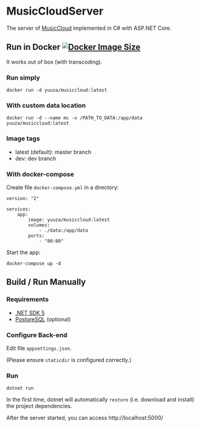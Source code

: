 # MusicCloudServer

The server of [MusicCloud](https://github.com/lideming/MusicCloud) implemented in C# with ASP.NET Core.

## Run in Docker [![Docker Image Size](https://img.shields.io/docker/image-size/yuuza/musiccloud/latest?label=yuuza%2Fmusiccloud%3Alatest&logo=docker)](https://hub.docker.com/r/yuuza/musiccloud)

It works out of box (with transcoding).

### Run simply

```shell
docker run -d yuuza/musiccloud:latest
```

### With custom data location

```shell
docker run -d --name mc -v /PATH_TO_DATA:/app/data yuuza/musiccloud:latest
```

### Image tags

- latest (default): master branch 
- dev: dev branch

### With docker-compose

Create file `docker-compose.yml` in a directory:

```compose
version: "2"

services:
    app:
        image: yuuza/musiccloud:latest
        volumes:
            - ./data:/app/data
        ports:
            - "80:80"
```

Start the app:

```shell
docker-compose up -d
```

## Build / Run Manually

### Requirements

* [.NET SDK 5](https://dotnet.microsoft.com/download/dotnet-core/3.1)
* [PostgreSQL](https://www.postgresql.org/) (optional)

### Configure Back-end

Edit file `appsettings.json`.

(Please ensure `staticdir` is configured correctly.)

### Run

```
dotnet run
```

In the first time, dotnet will automatically `restore` (i.e. download and install) the project dependencies.

After the server started, you can access http://localhost:5000/
